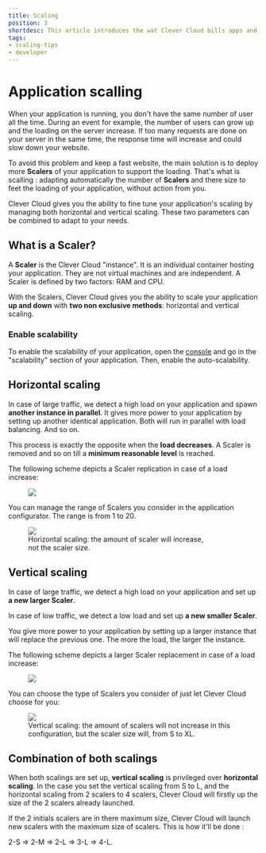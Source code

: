 ```yaml
---
title: Scaling
position: 3
shortdesc: This article introduces the wat Clever Cloud bills apps and services
tags:
- scaling-tips
- developer
---
```


# Application scalling

When your application is running, you don't have the same number of user all the time. During an event for example,
the number of users can grow up and the loading on the server increase. If too many requests are done on your
server in the same time, the response time will increase and could slow down your website.

To avoid this problem and keep a fast website, the main solution is to deploy more **Scalers** of your application to
support the loading. That's what is scalling : adapting automatically the number of **Scalers** and there size to feet the
loading of your application, without action from you.

Clever Cloud gives you the ability to fine tune your application's scaling by managing both horizontal and vertical
scaling. These two parameters can be combined to adapt to your needs.

## What is a Scaler?

A **Scaler** is the Clever Cloud "instance". It is an individual container hosting your application. They are not virtual
machines and are independent. A Scaler is defined by two factors: RAM and CPU.  

With the Scalers, Clever Cloud gives you the ability to scale your application **up and down** with **two non 
exclusive methods**: horizontal and vertical scaling.

### Enable scalability

To enable the scalability of your application, open the [console](https://console.clever-cloud.com/) and go in the
"scalability" section of your application. Then, enable the auto-scalability.

## Horizontal scaling

In case of large traffic, we detect a high load on your application and spawn **another instance in parallel**.
It gives more power to your application by setting up another identical application. Both will run in parallel with load
balancing. And so on.

This process is exactly the opposite when the **load decreases**. A Scaler is removed and so on till a **minimum
reasonable level** is reached.

The following scheme depicts a Scaler replication in case of a load increase:  

<figure class="cc-content-img" >
  <a href="/assets/images/scaling_horizontal_scheme.jpg"><img src="/doc/assets/images/scaling_horizontal_scheme.jpg"/></a>
</figure>

You can manage the range of Scalers you consider in the application configurator. The range is from 1 to 20.

<figure class="cc-content-img" style="width:355px">
  <a href="/assets/images/select-scalab.png"><img src="/doc/assets/images/select-scalab.png"/></a>
  <figcaption>Horizontal scaling: the amount of scaler will increase, not the scaler size.</figcaption>
</figure>

## Vertical scaling

In case of large traffic, we detect a high load on your application and set up **a new larger Scaler**.  

In case of low traffic, we detect a low load and set up **a new smaller Scaler**.  

You give more power to your application by setting up a larger instance that will replace the previous one. The more the
load, the larger the instance.

The following scheme depicts a larger Scaler replacement in case of a load increase:

<figure class="cc-content-img">
  <a href="/assets/images/scaling_vertical_scheme.jpg"><img src="/doc/assets/images/scaling_vertical_scheme.jpg"/></a>
</figure>

You can choose the type of Scalers you consider of just let Clever Cloud choose for you:

<figure class="cc-content-img">
  <a href="/doc/assets/images/select-scalab.png"><img src="/doc/assets/images/select-scalab.png"/></a>
  <figcaption>Vertical scaling: the amount of scalers will not increase in this configuration, but the scaler size will,
  from S to XL.</figcaption>
</figure>

## Combination of both scalings

When both scalings are set up, **vertical scaling** is privileged over **horizontal scaling**. In the case you set the
vertical scaling from S to L, and the horizontal scaling from 2 scalers to 4 scalers, Clever Cloud will firstly up
the size of the 2 scalers already launched.

If the 2 initials scalers are in there maximum size, Clever Cloud will launch new scalers with the maximum size of scalers.
This is how it'll be done :

2-S => 2-M => 2-L => 3-L => 4-L.
